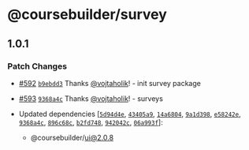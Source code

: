 # @coursebuilder/survey

## 1.0.1

### Patch Changes

- [#592](https://github.com/badass-courses/course-builder/pull/592)
  [`b9ebdd3`](https://github.com/badass-courses/course-builder/commit/b9ebdd3f1789e72d1dfc0086a67409e916b7767d)
  Thanks [@vojtaholik](https://github.com/vojtaholik)! - init survey package

- [#593](https://github.com/badass-courses/course-builder/pull/593)
  [`9368a4c`](https://github.com/badass-courses/course-builder/commit/9368a4cf68b5ca069856b3e97012045af5954aef)
  Thanks [@vojtaholik](https://github.com/vojtaholik)! - surveys

- Updated dependencies
  [[`5d94d4e`](https://github.com/badass-courses/course-builder/commit/5d94d4e4b634f612228dfa2c081fc96f201d85cc),
  [`43405a9`](https://github.com/badass-courses/course-builder/commit/43405a9d232d97234e671fe951472318c19632de),
  [`14a6804`](https://github.com/badass-courses/course-builder/commit/14a68045e0051ce54fb129ff5bce37a371788f3d),
  [`9a1d398`](https://github.com/badass-courses/course-builder/commit/9a1d398b6471b4a17764a5c8bbe6648926fd8014),
  [`e58242e`](https://github.com/badass-courses/course-builder/commit/e58242e00dfec12119194d197f81b5573960227a),
  [`9368a4c`](https://github.com/badass-courses/course-builder/commit/9368a4cf68b5ca069856b3e97012045af5954aef),
  [`896c68c`](https://github.com/badass-courses/course-builder/commit/896c68cf12b07e77c534e89cf0b1741776fa64ce),
  [`b2fd748`](https://github.com/badass-courses/course-builder/commit/b2fd7486d47dfc63dfc16e5af48b298bbbcc56a5),
  [`942042c`](https://github.com/badass-courses/course-builder/commit/942042c0ea02354d0d59db4bc9ceb073993f6f0c),
  [`06a993f`](https://github.com/badass-courses/course-builder/commit/06a993f15df98235a8df9b816cb351aaab2dc202)]:
  - @coursebuilder/ui@2.0.8
